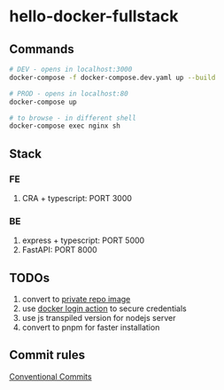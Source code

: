 # hello-docker-fullstack

## Commands

```sh
# DEV - opens in localhost:3000
docker-compose -f docker-compose.dev.yaml up --build

# PROD - opens in localhost:80
docker-compose up

# to browse - in different shell
docker-compose exec nginx sh
```

## Stack

### FE

1. CRA + typescript: PORT 3000

### BE

1. express + typescript: PORT 5000
2. FastAPI: PORT 8000

## TODOs

1. convert to [private repo image](https://docs.aws.amazon.com/elasticbeanstalk/latest/dg/single-container-docker-configuration.html#single-container-docker-configuration-dc)
2. use [docker login action](https://github.com/docker/login-action/tree/v3/) to secure credentials
3. use js transpiled version for nodejs server
4. convert to pnpm for faster installation

## Commit rules

[Conventional Commits](https://www.conventionalcommits.org/en/v1.0.0/)
